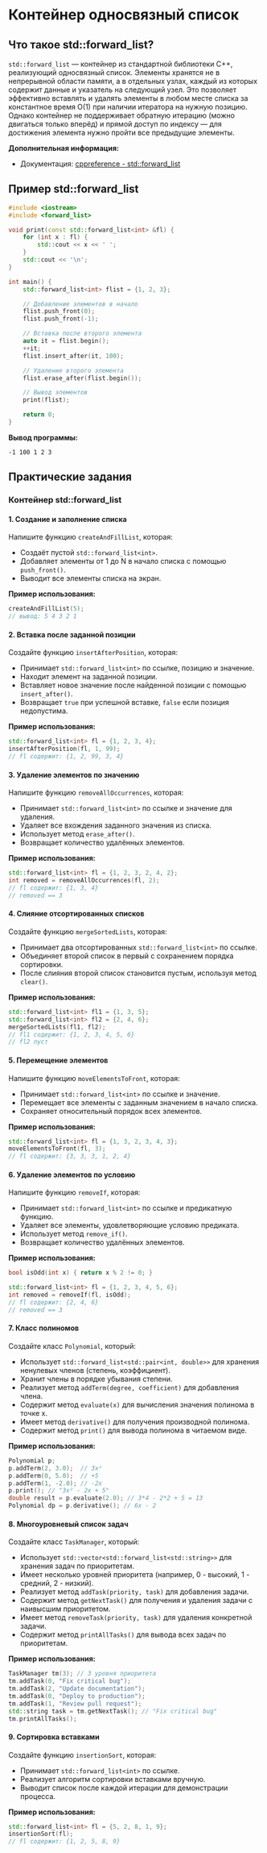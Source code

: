 # Контейнер односвязный список

## Что такое std::forward_list?
`std::forward_list` — контейнер из стандартной библиотеки C++, реализующий односвязный список.
Элементы хранятся не в непрерывной области памяти, а в отдельных узлах, каждый из которых содержит данные и указатель на следующий узел.
Это позволяет эффективно вставлять и удалять элементы в любом месте списка за константное время O(1) при наличии итератора на нужную позицию.
Однако контейнер не поддерживает обратную итерацию (можно двигаться только вперёд) и прямой доступ по индексу — для достижения элемента нужно пройти все предыдущие элементы.

**Дополнительная информация:**
* Документация: [cppreference - std::forward_list](https://en.cppreference.com/w/cpp/container/forward_list)

## Пример std::forward_list
```cpp
#include <iostream>
#include <forward_list>

void print(const std::forward_list<int> &fl) {
    for (int x : fl) {
        std::cout << x << ' ';
    }
    std::cout << '\n';
}

int main() {
    std::forward_list<int> flist = {1, 2, 3};

    // Добавление элементов в начало
    flist.push_front(0);
    flist.push_front(-1);

    // Вставка после второго элемента
    auto it = flist.begin();
    ++it;
    flist.insert_after(it, 100);

    // Удаление второго элемента
    flist.erase_after(flist.begin());

    // Вывод элементов
    print(flist);

    return 0;
}
```

**Вывод программы:**
```
-1 100 1 2 3
```

## Практические задания
### Контейнер std::forward_list

#### 1. Создание и заполнение списка
Напишите функцию `createAndFillList`, которая:
- Создаёт пустой `std::forward_list<int>`.
- Добавляет элементы от 1 до N в начало списка с помощью `push_front()`.
- Выводит все элементы списка на экран.

**Пример использования:**
```cpp
createAndFillList(5);
// вывод: 5 4 3 2 1
```

#### 2. Вставка после заданной позиции
Создайте функцию `insertAfterPosition`, которая:
- Принимает `std::forward_list<int>` по ссылке, позицию и значение.
- Находит элемент на заданной позиции.
- Вставляет новое значение после найденной позиции с помощью `insert_after()`.
- Возвращает `true` при успешной вставке, `false` если позиция недопустима.

**Пример использования:**
```cpp
std::forward_list<int> fl = {1, 2, 3, 4};
insertAfterPosition(fl, 1, 99);
// fl содержит: {1, 2, 99, 3, 4}
```

#### 3. Удаление элементов по значению
Напишите функцию `removeAllOccurrences`, которая:
- Принимает `std::forward_list<int>` по ссылке и значение для удаления.
- Удаляет все вхождения заданного значения из списка.
- Использует метод `erase_after()`.
- Возвращает количество удалённых элементов.

**Пример использования:**
```cpp
std::forward_list<int> fl = {1, 2, 3, 2, 4, 2};
int removed = removeAllOccurrences(fl, 2);
// fl содержит: {1, 3, 4}
// removed == 3
```

#### 4. Слияние отсортированных списков
Создайте функцию `mergeSortedLists`, которая:
- Принимает два отсортированных `std::forward_list<int>` по ссылке.
- Объединяет второй список в первый с сохранением порядка сортировки.
- После слияния второй список становится пустым, используя метод `clear()`.

**Пример использования:**
```cpp
std::forward_list<int> fl1 = {1, 3, 5};
std::forward_list<int> fl2 = {2, 4, 6};
mergeSortedLists(fl1, fl2);
// fl1 содержит: {1, 2, 3, 4, 5, 6}
// fl2 пуст
```

#### 5. Перемещение элементов
Напишите функцию `moveElementsToFront`, которая:
- Принимает `std::forward_list<int>` по ссылке и значение.
- Перемещает все элементы с заданным значением в начало списка.
- Сохраняет относительный порядок всех элементов.

**Пример использования:**
```cpp
std::forward_list<int> fl = {1, 3, 2, 3, 4, 3};
moveElementsToFront(fl, 3);
// fl содержит: {3, 3, 3, 1, 2, 4}
```

#### 6. Удаление элементов по условию
Напишите функцию `removeIf`, которая:
- Принимает `std::forward_list<int>` по ссылке и предикатную функцию.
- Удаляет все элементы, удовлетворяющие условию предиката.
- Использует метод `remove_if()`.
- Возвращает количество удалённых элементов.

**Пример использования:**
```cpp
bool isOdd(int x) { return x % 2 != 0; }

std::forward_list<int> fl = {1, 2, 3, 4, 5, 6};
int removed = removeIf(fl, isOdd);
// fl содержит: {2, 4, 6}
// removed == 3
```

#### 7. Класс полиномов
Создайте класс `Polynomial`, который:
- Использует `std::forward_list<std::pair<int, double>>` для хранения ненулевых членов (степень, коэффициент).
- Хранит члены в порядке убывания степени.
- Реализует метод `addTerm(degree, coefficient)` для добавления члена.
- Содержит метод `evaluate(x)` для вычисления значения полинома в точке x.
- Имеет метод `derivative()` для получения производной полинома.
- Содержит метод `print()` для вывода полинома в читаемом виде.

**Пример использования:**
```cpp
Polynomial p;
p.addTerm(2, 3.0);  // 3x²
p.addTerm(0, 5.0);  // +5
p.addTerm(1, -2.0); // -2x
p.print(); // "3x² - 2x + 5"
double result = p.evaluate(2.0); // 3*4 - 2*2 + 5 = 13
Polynomial dp = p.derivative(); // 6x - 2
```

#### 8. Многоуровневый список задач
Создайте класс `TaskManager`, который:
- Использует `std::vector<std::forward_list<std::string>>` для хранения задач по приоритетам.
- Имеет несколько уровней приоритета (например, 0 - высокий, 1 - средний, 2 - низкий).
- Реализует метод `addTask(priority, task)` для добавления задачи.
- Содержит метод `getNextTask()` для получения и удаления задачи с наивысшим приоритетом.
- Имеет метод `removeTask(priority, task)` для удаления конкретной задачи.
- Содержит метод `printAllTasks()` для вывода всех задач по приоритетам.

**Пример использования:**
```cpp
TaskManager tm(3); // 3 уровня приоритета
tm.addTask(0, "Fix critical bug");
tm.addTask(2, "Update documentation");
tm.addTask(0, "Deploy to production");
tm.addTask(1, "Review pull request");
std::string task = tm.getNextTask(); // "Fix critical bug"
tm.printAllTasks();
```

#### 9. Сортировка вставками
Создайте функцию `insertionSort`, которая:
- Принимает `std::forward_list<int>` по ссылке.
- Реализует алгоритм сортировки вставками вручную.
- Выводит список после каждой итерации для демонстрации процесса.

**Пример использования:**
```cpp
std::forward_list<int> fl = {5, 2, 8, 1, 9};
insertionSort(fl);
// fl содержит: {1, 2, 5, 8, 9}
```
